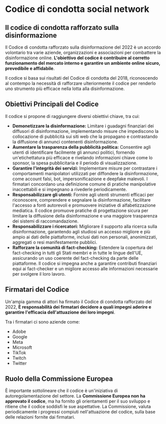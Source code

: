 ﻿# Codice di condotta social network

## Il codice di condotta rafforzato sulla disinformazione

Il Codice di condotta rafforzato sulla disinformazione del 2022 è un accordo volontario tra varie aziende, organizzazioni e associazioni per combattere la disinformazione online. **L'obiettivo del codice è contribuire al corretto funzionamento del mercato interno e garantire un ambiente online sicuro, prevedibile e affidabile**.

Il codice si basa sui risultati del Codice di condotta del 2018, riconoscendo al contempo la necessità di rafforzare ulteriormente il codice per renderlo uno strumento più efficace nella lotta alla disinformazione.

## **Obiettivi Principali del Codice**

Il codice si propone di raggiungere diversi obiettivi chiave, tra cui:

- **Demonetizzare la disinformazione:** Limitare i guadagni finanziari dei diffusori di disinformazione, implementando misure che impediscono la collocazione di pubblicità sui siti web che la propagano e contrastando la diffusione di annunci contenenti disinformazione.
- **Aumentare la trasparenza della pubblicità politica:** Consentire agli utenti di identificare facilmente gli annunci politici, fornendo un'etichettatura più efficace e rivelando informazioni chiave come lo sponsor, la spesa pubblicitaria e il periodo di visualizzazione.
- **Garantire l'integrità dei servizi:** Implementare misure per contrastare i comportamenti manipolatori utilizzati per diffondere la disinformazione, come account falsi, bot, impersonificazione e deepfake malevoli. I firmatari concordano una definizione comune di pratiche manipolative inaccettabili e si impegnano a rivederle periodicamente.
- **Responsabilizzare gli utenti:** Fornire agli utenti strumenti efficaci per riconoscere, comprendere e segnalare la disinformazione, facilitare l'accesso a fonti autorevoli e promuovere iniziative di alfabetizzazione mediatica. Il codice promuove pratiche di progettazione sicura per limitare la diffusione della disinformazione e una maggiore trasparenza dei sistemi di raccomandazione.
- **Responsabilizzare i ricercatori:** Migliorare il supporto alla ricerca sulla disinformazione, garantendo agli studiosi un accesso migliore e più ampio ai dati delle piattaforme, inclusi dati non personali, anonimizzati, aggregati o resi manifestamente pubblici.
- **Rafforzare la comunità di fact-checking:** Estendere la copertura del fact-checking in tutti gli Stati membri e in tutte le lingue dell'UE, assicurando un uso coerente del fact-checking da parte delle piattaforme. Il codice si impegna anche a garantire contributi finanziari equi ai fact-checker e un migliore accesso alle informazioni necessarie per svolgere il loro lavoro.

## **Firmatari del Codice**

Un'ampia gamma di attori ha firmato il Codice di condotta rafforzato del 2022, **È responsabilità dei firmatari decidere a quali impegni aderire e garantire l'efficacia dell'attuazione dei loro impegni**.

Tra i firmatari ci sono aziende come:

- Adobe
- Google
- Meta
- Microsoft
- TikTok
- Twitch
- Twitter

## **Ruolo della Commissione Europea**

È importante sottolineare che il codice è un'iniziativa di autoregolamentazione del settore. La **Commissione Europea non ha approvato il codice**, ma ha fornito gli orientamenti per il suo sviluppo e ritiene che il codice soddisfi le sue aspettative. La Commissione, valuta periodicamente i progressi compiuti nell'attuazione del codice, sulla base delle relazioni fornite dai firmatari.
